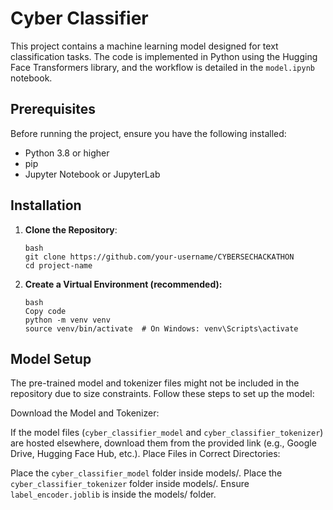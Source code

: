 # Cyber Classifier

This project contains a machine learning model designed for text classification tasks. The code is implemented in Python using the Hugging Face Transformers library, and the workflow is detailed in the `model.ipynb` notebook.

## Prerequisites

Before running the project, ensure you have the following installed:
- Python 3.8 or higher
- pip
- Jupyter Notebook or JupyterLab

## Installation

1. **Clone the Repository**:
   ```
   bash
   git clone https://github.com/your-username/CYBERSECHACKATHON
   cd project-name
   ```


2. **Create a Virtual Environment (recommended):**
    ```
    bash
    Copy code
    python -m venv venv
    source venv/bin/activate  # On Windows: venv\Scripts\activate
    ```


## Model Setup
The pre-trained model and tokenizer files might not be included in the repository due to size constraints. Follow these steps to set up the model:

Download the Model and Tokenizer:

If the model files (```cyber_classifier_model``` and ```cyber_classifier_tokenizer```) are hosted elsewhere, download them from the provided link (e.g., Google Drive, Hugging Face Hub, etc.).
Place Files in Correct Directories:

Place the ```cyber_classifier_model``` folder inside models/.
Place the ```cyber_classifier_tokenizer``` folder inside models/.
Ensure ```label_encoder.joblib``` is inside the models/ folder.